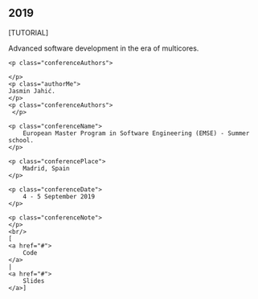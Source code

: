 ## 2019 
<p class="conferencePaperInput">
    <p class="conferenceAbbreviation">
        [TUTORIAL]
    </p>
    <p class="conferenceArticleTitle"> 
        Advanced software development in the era of multicores.
    </p>

    <p class="conferenceAuthors">         
 
    </p>
    <p class="authorMe">
    Jasmin Jahić.
    </p>
    <p class="conferenceAuthors">         
     </p>  

    <p class="conferenceName">
        European Master Program in Software Engineering (EMSE) - Summer school.
    </p>

    <p class="conferencePlace">
        Madrid, Spain
    </p>

    <p class="conferenceDate">
        4 - 5 September 2019
    </p>

    <p class="conferenceNote">
    </p>
    <br/> 
    [ 
    <a href="#">
        Code
    </a> 
    | 
    <a href="#">
        Slides
    </a>]
  </p>
